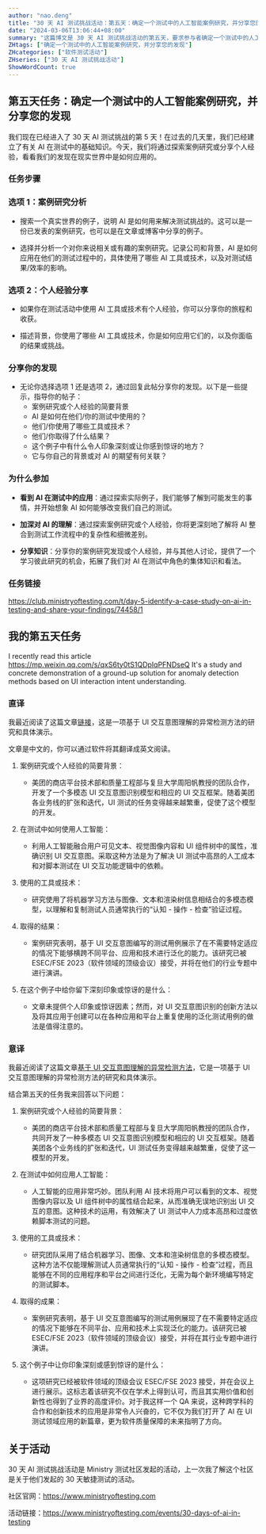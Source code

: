 ```yaml
---
author: "nao.deng"
title: "30 天 AI 测试挑战活动：第五天：确定一个测试中的人工智能案例研究，并分享您的发现"
date: "2024-03-06T13:06:44+08:00"
summary: "这篇博文是 30 天 AI 测试挑战活动的第五天，要求参与者确定一个测试中的人工智能案例研究，并分享他们的发现。博文可能包括案例研究的背景、目的和方法，以及在研究过程中所发现的重要见解。通过分享案例研究，作者能够向读者展示 AI 在实际测试场景中的应用，促进知识的交流和学习。这个系列活动有望为测试专业人士提供深入了解 AI 测试的机会，并鼓励他们积极参与实际案例的研究。"
ZHtags: ["确定一个测试中的人工智能案例研究，并分享您的发现"]
ZHcategories: ["软件测试活动"]
ZHseries: ["30 天 AI 测试挑战活动"]
ShowWordCount: true
---
```


## 第五天任务：确定一个测试中的人工智能案例研究，并分享您的发现

我们现在已经进入了 30 天 AI 测试挑战的第 5 天！在过去的几天里，我们已经建立了有关 AI 在测试中的基础知识。今天，我们将通过探索案例研究或分享个人经验，看看我们的发现在现实世界中是如何应用的。

### 任务步骤

### 选项 1：案例研究分析

- 搜索一个真实世界的例子，说明 AI 是如何用来解决测试挑战的。这可以是一份已发表的案例研究，也可以是在文章或博客中分享的例子。

- 选择并分析一个对你来说相关或有趣的案例研究。记录公司和背景，AI 是如何应用在他们的测试过程中的，具体使用了哪些 AI 工具或技术，以及对测试结果/效率的影响。

### 选项 2：个人经验分享

- 如果你在测试活动中使用 AI 工具或技术有个人经验，你可以分享你的旅程和收获。

- 描述背景，你使用了哪些 AI 工具或技术，你是如何应用它们的，以及你面临的结果或挑战。

### 分享你的发现

- 无论你选择选项 1 还是选项 2，通过回复此帖分享你的发现。以下是一些提示，指导你的帖子：
  - 案例研究或个人经验的简要背景
  - AI 是如何在他们/你的测试中使用的？
  - 他们/你使用了哪些工具或技术？
  - 他们/你取得了什么结果？
  - 这个例子中有什么令人印象深刻或让你感到惊讶的地方？
  - 它与你自己的背景或对 AI 的期望有何关联？

### 为什么参加

- **看到 AI 在测试中的应用**：通过探索实际例子，我们能够了解到可能发生的事情，并开始想象 AI 如何能够改变我们自己的测试。

- **加深对 AI 的理解**：通过探索案例研究或个人经验，你将更深刻地了解将 AI 整合到测试工作流程中的复杂性和细微差别。

- **分享知识**：分享你的案例研究发现或个人经验，并与其他人讨论，提供了一个学习彼此研究的机会，拓展了我们对 AI 在测试中角色的集体知识和看法。

### 任务链接

<https://club.ministryoftesting.com/t/day-5-identify-a-case-study-on-ai-in-testing-and-share-your-findings/74458/1>

## 我的第五天任务

I recently read this article <https://mp.weixin.qq.com/s/qxS6ty0tS1QDpIqPFNDseQ> It's a study and concrete demonstration of a ground-up solution for anomaly detection methods based on UI interaction intent understanding.
### 直译

我最近阅读了这篇文章[链接](https://mp.weixin.qq.com/s/qxS6ty0tS1QDpIqPFNDseQ)，这是一项基于 UI 交互意图理解的异常检测方法的研究和具体演示。

文章是中文的，你可以通过软件将其翻译成英文阅读。

1. 案例研究或个人经验的简要背景：

   - 美团的商店平台技术部和质量工程部与复旦大学周阳帆教授的团队合作，开发了一个多模态 UI 交互意图识别模型和相应的 UI 交互框架。随着美团各业务线的扩张和迭代，UI 测试的任务变得越来越繁重，促使了这个模型的开发。

2. 在测试中如何使用人工智能：

   - 利用人工智能融合用户可见文本、视觉图像内容和 UI 组件树中的属性，准确识别 UI 交互意图。采取这种方法是为了解决 UI 测试中高昂的人工成本和对脚本测试在 UI 交互功能逻辑中的依赖。

3. 使用的工具或技术：

   - 研究使用了将机器学习方法与图像、文本和渲染树信息相结合的多模态模型，以理解和复制测试人员通常执行的“认知 - 操作 - 检查”验证过程。

4. 取得的结果：

   - 案例研究表明，基于 UI 交互意图编写的测试用例展示了在不需要特定适应的情况下能够横跨不同平台、应用和技术进行泛化的能力。该研究已被 ESEC/FSE 2023（软件领域的顶级会议）接受，并将在他们的行业专题中进行演讲。

5. 在这个例子中给你留下深刻印象或惊讶的是什么：

   - 文章未提供个人印象或惊讶因素；然而，对 UI 交互意图识别的创新方法以及将其应用于创建可以在各种应用和平台上重复使用的泛化测试用例的做法是值得注意的。

### 意译

我最近阅读了这篇文章[基于 UI 交互意图理解的异常检测方法](https://mp.weixin.qq.com/s/qxS6ty0tS1QDpIqPFNDseQ)，它是一项基于 UI 交互意图理解的异常检测方法的研究和具体演示。

结合第五天的任务我来回答以下问题：

1. 案例研究或个人经验的简要背景：

   - 美团的商店平台技术部和质量工程部与复旦大学周阳帆教授的团队合作，共同开发了一种多模态 UI 交互意图识别模型和相应的 UI 交互框架。随着美团各个业务线的扩张和迭代，UI 测试任务变得越来越繁重，促使了这一模型的开发。

2. 在测试中如何应用人工智能：

   - 人工智能的应用非常巧妙。团队利用 AI 技术将用户可以看到的文本、视觉图像内容以及 UI 组件树中的属性结合起来，从而准确无误地识别出 UI 交互的意图。这种技术的运用，有效解决了 UI 测试中人力成本高昂和过度依赖脚本测试的问题。

3. 使用的工具或技术：

   - 研究团队采用了结合机器学习、图像、文本和渲染树信息的多模态模型。这种方法不仅能理解测试人员通常执行的“认知 - 操作 - 检查”过程，而且能够在不同的应用程序和平台之间进行泛化，无需为每个新环境编写特定的测试脚本。

4. 取得的成果：

   - 案例研究表明，基于 UI 交互意图编写的测试用例展现了在不需要特定适应的情况下能够在不同平台、应用和技术上实现泛化的能力。该研究已被 ESEC/FSE 2023（软件领域的顶级会议）接受，并将在其行业专题中进行演讲。

5. 这个例子中让你印象深刻或感到惊讶的是什么：

   - 这项研究已经被软件领域的顶级会议 ESEC/FSE 2023 接受，并在会议上进行展示。这标志着该研究不仅在学术上得到认可，而且其实用价值和创新性也得到了业界的高度评价。对于我这样一个 QA 来说，这种跨学科的合作和创新技术的应用是非常令人兴奋的，它不仅为我们打开了 AI 在 UI 测试领域应用的新篇章，更为软件质量保障的未来指明了方向。

## 关于活动

30 天 AI 测试挑战活动是 Ministry 测试社区发起的活动，上一次我了解这个社区是关于他们发起的 30 天敏捷测试的活动。

社区官网：<https://www.ministryoftesting.com>

活动链接：<https://www.ministryoftesting.com/events/30-days-of-ai-in-testing>
